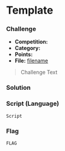 # Template

### Challenge
- **Competition:**
- **Category:**
- **Points:**
- **File:** [filename](./files/filename)

> Challenge Text

### Solution

### Script (Language)

```none
Script
```

### Flag

`FLAG`